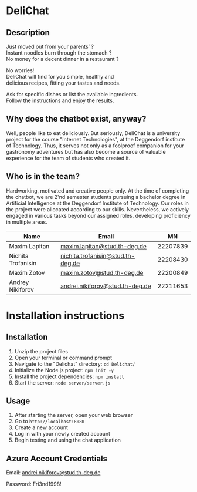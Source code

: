 # DeliChat

## Description

Just moved out from your parents’ ?  
Instant noodles burn through the stomach ?  
No money for a decent dinner in a restaurant ?  

No worries!  
DeliChat will find for you simple, healthy and  
delicious recipes, fitting your tastes and needs.  

Ask for specific dishes or list the available ingredients.  
Follow the instructions and enjoy the results.  

## Why does the chatbot exist, anyway?

Well, people like to eat deliciously.
But seriously, DeliChat is a university project for the course "Internet Technologies", at the Deggendorf institute of Technology.
Thus, it serves not only as a foolproof companion for your gastronomy adventures but has also become a source of valuable experience for the team of students who created it.

## Who is in the team?

Hardworking, motivated and creative people only. 
At the time of completing the chatbot, we are 2'nd semester students pursuing a bachelor degree in Artificial Intelligence at the Deggendorf Institute of Technology. 
Our roles in the project were allocated according to our skills. Nevertheless, we actively engaged in various tasks beyond our assigned roles, developing proficiency in multiple areas.

| Name               | Email                                                                         | MN       |
|--------------------|-------------------------------------------------------------------------------|----------|
| Maxim Lapitan      | [maxim.lapitan@stud.th-deg.de](mailto:maxim.lapitan@stud.th-deg.de)           | 22207839 |
| Nichita Trofanisin | [nichita.trofanisin@stud.th-deg.de](mailto:nichita.trofanisin@stud.th-deg.de) | 22208430 |
| Maxim Zotov        | [maxim.zotov@stud.th-deg.de](mailto:maxim.zotov@stud.th-deg.de)               | 22200849 |
| Andrey Nikiforov   | [andrei.nikiforov@stud.th-deg.de](mailto:andrei.nikiforov@stud.th-deg.de)     | 22211653 |

# Installation instructions

## Installation
1. Unzip the project files
2. Open your terminal or command prompt
3. Navigate to the "Delichat" directory: `cd Delichat/`
4. Initialize the Node.js project: `npm init -y`
5. Install the project dependencies: `npm install`
6. Start the server: `node server/server.js`

## Usage
1. After starting the server, open your web browser
2. Go to `http://localhost:8080`
3. Create a new account
4. Log in with your newly created account
5. Begin testing and using the chat application

## Azure Account Credentials

Email: andrei.nikiforov@stud.th-deg.de

Password: Fri3nd1998!
